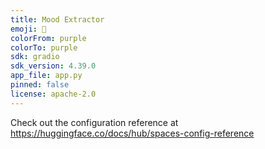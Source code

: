```yaml
---
title: Mood Extractor
emoji: 🏢
colorFrom: purple
colorTo: purple
sdk: gradio
sdk_version: 4.39.0
app_file: app.py
pinned: false
license: apache-2.0
---
```


Check out the configuration reference at https://huggingface.co/docs/hub/spaces-config-reference
